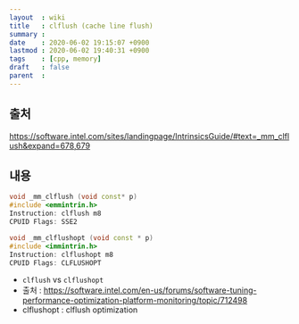 ```yaml
---
layout  : wiki
title   : clflush (cache line flush)
summary : 
date    : 2020-06-02 19:15:07 +0900
lastmod : 2020-06-02 19:40:31 +0900
tags    : [cpp, memory]
draft   : false
parent  : 
---
```


## 출처
https://software.intel.com/sites/landingpage/IntrinsicsGuide/#text=_mm_clflush&expand=678,679
## 내용

```cpp
void _mm_clflush (void const* p)
#include <emmintrin.h>
Instruction: clflush m8
CPUID Flags: SSE2
```

```cpp
void _mm_clflushopt (void const * p)
#include <immintrin.h>
Instruction: clflushopt m8
CPUID Flags: CLFLUSHOPT
```

 * `clflush` vs `clflushopt`
 * 출처 : https://software.intel.com/en-us/forums/software-tuning-performance-optimization-platform-monitoring/topic/712498
 * clflushopt : clflush optimization
